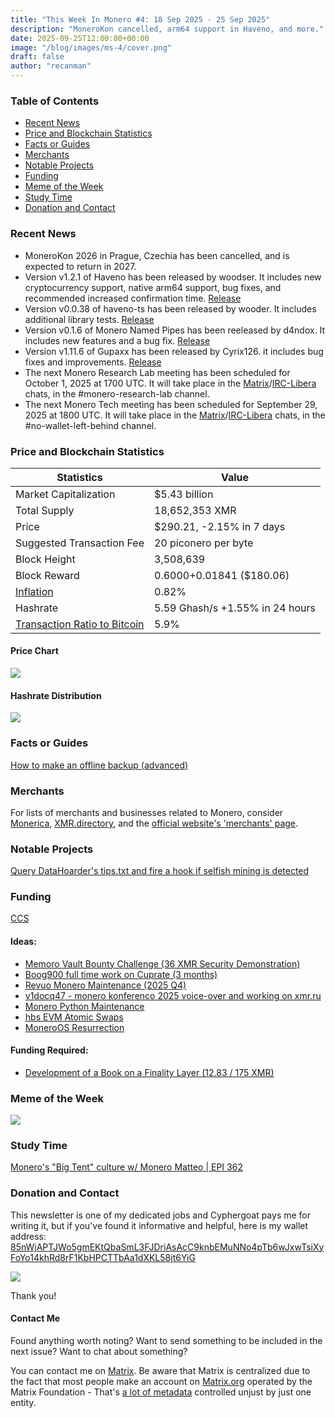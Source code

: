 ```yaml
---
title: "This Week In Monero #4: 18 Sep 2025 - 25 Sep 2025"
description: "MoneroKon cancelled, arm64 support in Haveno, and more."
date: 2025-09-25T12:00:00+00:00
image: "/blog/images/ms-4/cover.png"
draft: false
author: "recanman"
---
```


### Table of Contents

- [Recent News](#recent-news)
- [Price and Blockchain Statistics](#price-and-blockchain-statistics)
- [Facts or Guides](#facts-or-guides)
- [Merchants](#merchants)
- [Notable Projects](#notable-projects)
- [Funding](#funding)
- [Meme of the Week](#meme-of-the-week)
- [Study Time](#study-time)
- [Donation and Contact](#donation-and-contact)

### Recent News
- MoneroKon 2026 in Prague, Czechia has been cancelled, and is expected to return in 2027.
- Version v1.2.1 of Haveno has been released by woodser. It includes new cryptocurrency support, native arm64 support, bug fixes, and recommended increased confirmation time. [Release](https://github.com/haveno-dex/haveno/releases/tag/v1.2.1)
- Version v0.0.38 of haveno-ts has been released by wooder. It includes additional library tests. [Release](https://github.com/haveno-dex/haveno-ts/releases/tag/v0.0.38)
- Version v0.1.6 of Monero Named Pipes has been reeleased by d4ndox. It includes new features and a bug fix. [Release](https://github.com/d4ndox/mnp/releases/tag/0.1.6)
- Version v1.11.6 of Gupaxx has been released by Cyrix126. it includes bug fixes and improvements. [Release](https://github.com/Cyrix126/gupaxx/releases/tag/v1.11.6)
- The next Monero Research Lab meeting has been scheduled for October 1, 2025 at 1700 UTC. It will take place in the [Matrix](https://matrix.to/#/#monero-research-lab:monero.social)/[IRC-Libera](irc://irc.libera.chat/#monero-research-lab) chats, in the #monero-research-lab channel.
- The next Monero Tech meeting has been scheduled for September 29, 2025 at 1800 UTC. It will take place in the [Matrix](https://matrix.to/#/#no-wallet-left-behind:monero.social)/[IRC-Libera](irc://irc.libera.chat/#no-wallet-left-behind) chats, in the #no-wallet-left-behind channel.

### Price and Blockchain Statistics
| Statistics | Value |
|-----------|-------|
| Market Capitalization | $5.43 billion |
| Total Supply | 18,652,353 XMR |
| Price | $290.21, -2.15% in 7 days |
| Suggested Transaction Fee | 20 piconero per byte |
| Block Height | 3,508,639 |
| Block Reward | 0.6000+0.01841 ($180.06) |
| [Inflation](https://moneroj.net/inflation) | 0.82% |
| Hashrate | 5.59 Ghash/s +1.55% in 24 hours |
| [Transaction Ratio to Bitcoin](https://moneroj.net/percentage) | 5.9% |

#### Price Chart
![](/blog/images/ms-4/chart.png)

#### Hashrate Distribution
![](/blog/images/ms-4/hash.png)

### Facts or Guides
[How to make an offline backup (advanced)](https://www.getmonero.org/resources/user-guides/Offline_Backup.html)

### Merchants
For lists of merchants and businesses related to Monero, consider [Monerica](https://monerica.com/), [XMR.directory](https://xmr.directory/), and the [official website's 'merchants' page](https://getmonero.org/community/merchants/).

### Notable Projects
[Query DataHoarder's tips.txt and fire a hook if selfish mining is detected](https://gitea.gf4.pw/ki9/karmine)

### Funding
[CCS](https://ccs.getmonero.org/)

#### Ideas:
- [Memoro Vault Bounty Challenge (36 XMR Security Demonstration)](https://repo.getmonero.org/monero-project/ccs-proposals/-/merge_requests/615)
- [Boog900 full time work on Cuprate (3 months)](https://repo.getmonero.org/monero-project/ccs-proposals/-/merge_requests/611)
- [Revuo Monero Maintenance (2025 Q4)](https://repo.getmonero.org/monero-project/ccs-proposals/-/merge_requests/610)
- [v1docq47 - monero konferenco 2025 voice-over and working on xmr.ru](https://repo.getmonero.org/monero-project/ccs-proposals/-/merge_requests/607)
- [Monero Python Maintenance](https://repo.getmonero.org/monero-project/ccs-proposals/-/merge_requests/598)
- [hbs EVM Atomic Swaps](https://repo.getmonero.org/monero-project/ccs-proposals/-/merge_requests/597)
- [MoneroOS Resurrection](https://repo.getmonero.org/monero-project/ccs-proposals/-/merge_requests/596)

#### Funding Required:
- [Development of a Book on a Finality Layer (12.83 / 175 XMR)](https://ccs.getmonero.org/proposals/kayabaNerve-finality-layer-book.html)

### Meme of the Week
![](/blog/images/ms-4/meme.png)

### Study Time
[Monero's "Big Tent" culture w/ Monero Matteo | EPI 362](https://redirect.invidious.io/watch?v=El9sTxt9tFI)

### Donation and Contact
This newsletter is one of my dedicated jobs and Cyphergoat pays me for writing it, but if you've found it informative and helpful, here is my wallet address:
[85nWjAPTJWo5gmEKtQbaSmL3FJDriAsAcC9knbEMuNNo4pTb6wJxwTsiXyFoYo14khRd8rF1KbHPCTTbAa1dXKL58jt6YiG](monero:85nWjAPTJWo5gmEKtQbaSmL3FJDriAsAcC9knbEMuNNo4pTb6wJxwTsiXyFoYo14khRd8rF1KbHPCTTbAa1dXKL58jt6YiG?recipient_name=lmd)

![](/blog/images/qr.png)

Thank you!

#### Contact Me
Found anything worth noting? Want to send something to be included in the next issue? Want to chat about something?

You can contact me on [Matrix](https://matrix.to/#/@recanman:kernal.eu). Be aware that Matrix is centralized due to the fact that most people make an account on [Matrix.org](https://matrix.org/) operated by the Matrix Foundation - That's [a lot of metadata](https://yewtu.be/watch?v=PxwEwwlDM8Q&t=28) controlled unjust by just one entity.